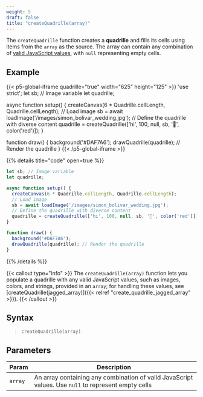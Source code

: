 ```yaml
---
weight: 5
draft: false
title: "createQuadrille(array)"
---
```


The `createQuadrille` function creates a **quadrille** and fills its cells using items from the `array` as the source. The array can contain any combination of [valid JavaScript values](https://www.w3schools.com/js/js_datatypes.asp), with `null` representing empty cells.

## Example

{{< p5-global-iframe quadrille="true" width="625" height="125" >}}
'use strict';
let sb; // Image variable
let quadrille;

async function setup() {
  createCanvas(6 * Quadrille.cellLength, Quadrille.cellLength);
  // Load image
  sb = await loadImage('/images/simon_bolivar_wedding.jpg');
  // Define the quadrille with diverse content
  quadrille = createQuadrille(['hi', 100, null, sb, '🦜', color('red')]);
}

function draw() {
  background('#DAF7A6');
  drawQuadrille(quadrille); // Render the quadrille
}
{{< /p5-global-iframe >}}

{{% details title="code" open=true %}}
```js
let sb; // Image variable
let quadrille;

async function setup() {
  createCanvas(6 * Quadrille.cellLength, Quadrille.cellLength);
  // Load image
  sb = await loadImage('/images/simon_bolivar_wedding.jpg');
  // Define the quadrille with diverse content
  quadrille = createQuadrille(['hi', 100, null, sb, '🦜', color('red')]);
}

function draw() {
  background('#DAF7A6');
  drawQuadrille(quadrille); // Render the quadrille
}
```
{{% /details %}}

{{< callout type="info" >}}
The `createQuadrille(array)` function lets you populate a quadrille with any valid JavaScript values, such as images, colors, and strings, provided in an `array`; for handling these values, see [createQuadrille(jagged_array)]({{< relref "create_quadrille_jagged_array" >}}).
{{< /callout >}}

## Syntax

> `createQuadrille(array)`

## Parameters

| Param | Description                                                                                                                                        |
|-------|----------------------------------------------------------------------------------------------------------------------------------------------------|
| `array` | An array containing any combination of valid JavaScript values. Use `null` to represent empty cells |

